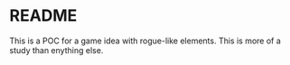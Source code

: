 # README #

This is a POC for a game idea with rogue-like elements. This is more of a study than enything else.
